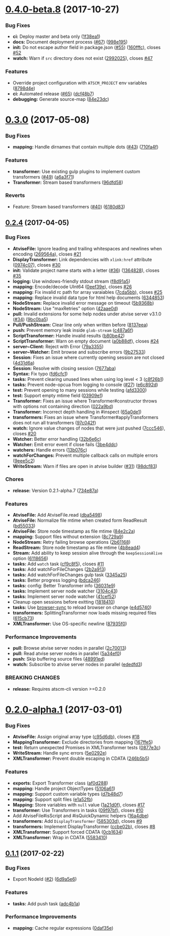 <a name="0.4.0-beta.8"></a>
# [0.4.0-beta.8](https://github.com/atSCM/atscm/compare/v0.3.0...v0.4.0-beta.8) (2017-10-27)


### Bug Fixes

* **ci:** Deploy master and beta only ([1f38ea1](https://github.com/atSCM/atscm/commit/1f38ea1))
* **docs:** Document deployment process ([#67](https://github.com/atSCM/atscm/issues/67)) ([998e195](https://github.com/atSCM/atscm/commit/998e195))
* **init:** Do not escape author field in package.json ([#55](https://github.com/atSCM/atscm/issues/55)) ([160fffc](https://github.com/atSCM/atscm/commit/160fffc)), closes [#52](https://github.com/atSCM/atscm/issues/52)
* **watch:** Warn if `src` directory does not exist ([2992025](https://github.com/atSCM/atscm/commit/2992025)), closes [#47](https://github.com/atSCM/atscm/issues/47)


### Features

* Override project configuration with `ATSCM_PROJECT` env variables ([8798d4e](https://github.com/atSCM/atscm/commit/8798d4e))
* **ci:** Automated release ([#65](https://github.com/atSCM/atscm/issues/65)) ([dcf48b7](https://github.com/atSCM/atscm/commit/dcf48b7))
* **debugging:** Generate source-map ([84e23dc](https://github.com/atSCM/atscm/commit/84e23dc))



<a name="0.3.0"></a>
# [0.3.0](https://github.com/atSCM/atscm/compare/v0.2.4...v0.3.0) (2017-05-08)


### Bug Fixes

* **mapping:** Handle dirnames that contain multiple dots ([#43](https://github.com/atSCM/atscm/issues/43)) ([710fa4f](https://github.com/atSCM/atscm/commit/710fa4f))


### Features

* **transformer:** Use existing gulp plugins to implement custom transformers ([#49](https://github.com/atSCM/atscm/issues/49)) ([a6a3f71](https://github.com/atSCM/atscm/commit/a6a3f71))
* **Transformer:** Stream based transformers ([96dfd58](https://github.com/atSCM/atscm/commit/96dfd58))


### Reverts

* Feature: Stream based transformers ([#40](https://github.com/atSCM/atscm/issues/40)) ([6180d83](https://github.com/atSCM/atscm/commit/6180d83))



<a name="0.2.4"></a>
## [0.2.4](https://github.com/atSCM/atscm/compare/0.2.0-alpha.1...v0.2.4) (2017-04-05)


### Bug Fixes

* **AtviseFile:** Ignore leading and trailing whitespaces and newlines when encoding ([269564a](https://github.com/atSCM/atscm/commit/269564a)), closes [#21](https://github.com/atSCM/atscm/issues/21)
* **DisplayTransformer:** Link dependencies with `xlink:href` attribute ([0974c07](https://github.com/atSCM/atscm/commit/0974c07)), closes [#30](https://github.com/atSCM/atscm/issues/30)
* **init:** Validate project name starts with a letter ([#36](https://github.com/atSCM/atscm/issues/36)) ([1364828](https://github.com/atSCM/atscm/commit/1364828)), closes [#35](https://github.com/atSCM/atscm/issues/35)
* **logging:** Use windows-friendly stdout stream ([f8d91a5](https://github.com/atSCM/atscm/commit/f8d91a5))
* **mapping:** Encode/decode UInt64 ([0eef39e](https://github.com/atSCM/atscm/commit/0eef39e)), closes [#26](https://github.com/atSCM/atscm/issues/26)
* **mapping:** Fix invalid rc path for array varaiables ([7cda5bb](https://github.com/atSCM/atscm/commit/7cda5bb)), closes [#25](https://github.com/atSCM/atscm/issues/25)
* **mapping:** Replace invalid data type for html help documents ([6344853](https://github.com/atSCM/atscm/commit/6344853))
* **NodeStream:** Replace invalid error message on timeout ([5b9368b](https://github.com/atSCM/atscm/commit/5b9368b))
* **NodeStream:** Use "maxRetries" option ([42aae0d](https://github.com/atSCM/atscm/commit/42aae0d))
* **pull:** Invalid extensions for some help nodes under atvise server v3.1.0 ([#34](https://github.com/atSCM/atscm/issues/34)) ([9bc0ba5](https://github.com/atSCM/atscm/commit/9bc0ba5))
* **Pull/PushStream:** Clear line only when written before ([8137eea](https://github.com/atSCM/atscm/commit/8137eea))
* **push:** Prevent memory leak inside `glob-stream` ([c487a6f](https://github.com/atSCM/atscm/commit/c487a6f))
* **ScriptTransformer:** Handle invalid results ([b80be42](https://github.com/atSCM/atscm/commit/b80be42))
* **ScriptTransformer:** Warn on empty document ([a0b88df](https://github.com/atSCM/atscm/commit/a0b88df)), closes [#24](https://github.com/atSCM/atscm/issues/24)
* **server~Client:** Reject with Error ([79a3355](https://github.com/atSCM/atscm/commit/79a3355))
* **server~Watcher:** Emit browse and subscribe errors ([9b27533](https://github.com/atSCM/atscm/commit/9b27533))
* **Session:** Fixes an issue where currently opening session are not closed ([4d31d6a](https://github.com/atSCM/atscm/commit/4d31d6a))
* **Session:** Resolve with closing session ([7677aba](https://github.com/atSCM/atscm/commit/7677aba))
* **Syntax:** Fix typo ([fd6cfc1](https://github.com/atSCM/atscm/commit/fd6cfc1))
* **tasks:** Prevent clearing unused lines when using log level < 3 ([c8f26b1](https://github.com/atSCM/atscm/commit/c8f26b1))
* **tasks:** Prevent node-opcua from logging to console ([#27](https://github.com/atSCM/atscm/issues/27)) ([e6c892d](https://github.com/atSCM/atscm/commit/e6c892d))
* **test:** Prevent opening to many sessions while testing ([afd3300](https://github.com/atSCM/atscm/commit/afd3300))
* **test:** Support empty mtime field ([03909e1](https://github.com/atSCM/atscm/commit/03909e1))
* **Transformer:** Fixes an issue where Transformer#constructor throws with options not containing direction ([022a9bd](https://github.com/atSCM/atscm/commit/022a9bd))
* **Transformer:** Incorrect depth handling in #inspect ([65a0de1](https://github.com/atSCM/atscm/commit/65a0de1))
* **transformers:** Fixes an issue where Transformer#applyTransformers does not run all transformers ([97c042f](https://github.com/atSCM/atscm/commit/97c042f))
* **watch:** Ignore value changes of nodes that were just pushed ([7ccc546](https://github.com/atSCM/atscm/commit/7ccc546)), closes [#20](https://github.com/atSCM/atscm/issues/20)
* **Watcher:** Better error handling ([32b6e6c](https://github.com/atSCM/atscm/commit/32b6e6c))
* **Watcher:** Emit error event if close fails ([3be4ddc](https://github.com/atSCM/atscm/commit/3be4ddc))
* **watchers:** Handle errors ([13b076c](https://github.com/atSCM/atscm/commit/13b076c))
* **watchForChanges:** Prevent multiple callback calls on multiple errors ([9eee5c2](https://github.com/atSCM/atscm/commit/9eee5c2))
* **WriteStream:** Warn if files are open in atvise builder ([#31](https://github.com/atSCM/atscm/issues/31)) ([98dcf83](https://github.com/atSCM/atscm/commit/98dcf83))


### Chores

* **release:** Version 0.2.1-alpha.7 ([734e87a](https://github.com/atSCM/atscm/commit/734e87a))


### Features

* **AtviseFile:** Add AtviseFile.read ([dba5498](https://github.com/atSCM/atscm/commit/dba5498))
* **AtviseFile:** Normalize file mtime when created form ReadResult ([bd55033](https://github.com/atSCM/atscm/commit/bd55033))
* **AtviseFile:** Store node timestamp as file mtime ([84e2c2a](https://github.com/atSCM/atscm/commit/84e2c2a))
* **mapping:** Support files without extension ([8c729a9](https://github.com/atSCM/atscm/commit/8c729a9))
* **NodeStream:** Retry failing browse operations ([2b61168](https://github.com/atSCM/atscm/commit/2b61168))
* **ReadStream:** Store node timestamp as file mtime ([4b8ead4](https://github.com/atSCM/atscm/commit/4b8ead4))
* **Stream:** Add ability to keep session alive through the `keepSessionAlive` option ([6118656](https://github.com/atSCM/atscm/commit/6118656))
* **tasks:** Add `watch` task ([cf9c8f5](https://github.com/atSCM/atscm/commit/cf9c8f5)), closes [#11](https://github.com/atSCM/atscm/issues/11)
* **tasks:** Add watchForFileChanges ([2b2a913](https://github.com/atSCM/atscm/commit/2b2a913))
* **tasks:** Add watchForFileChanges gulp task ([3345a25](https://github.com/atSCM/atscm/commit/3345a25))
* **tasks:** Better progress logging ([bdca246](https://github.com/atSCM/atscm/commit/bdca246))
* **tasks:** config: Better Transformer info ([36031e9](https://github.com/atSCM/atscm/commit/36031e9))
* **tasks:** Implement server node watcher ([3104c43](https://github.com/atSCM/atscm/commit/3104c43))
* **tasks:** Implement server node watcher ([41cef52](https://github.com/atSCM/atscm/commit/41cef52))
* Cleanup open sessions before exitting ([1818410](https://github.com/atSCM/atscm/commit/1818410))
* **tasks:** Use [browser-sync](https://www.browsersync.io) to reload browser on change ([e4d5740](https://github.com/atSCM/atscm/commit/e4d5740))
* **transformers:** SplittingTransformer now loads missing required files ([615cb73](https://github.com/atSCM/atscm/commit/615cb73))
* **XMLTransformer:** Use OS-specific newline ([87935f0](https://github.com/atSCM/atscm/commit/87935f0))


### Performance Improvements

* **pull:** Browse atvise server nodes in parallel ([2c70013](https://github.com/atSCM/atscm/commit/2c70013))
* **pull:** Read atvise server nodes in parallel ([5a34ef0](https://github.com/atSCM/atscm/commit/5a34ef0))
* **push:** Skip buffering source files ([48991ed](https://github.com/atSCM/atscm/commit/48991ed))
* **watch:** Subscribe to atvise server nodes in parallel ([ededfd3](https://github.com/atSCM/atscm/commit/ededfd3))


### BREAKING CHANGES

* **release:** Requires atscm-cli version >=0.2.0



<a name="0.2.0-alpha.1"></a>
# [0.2.0-alpha.1](https://github.com/atSCM/atscm/compare/0.1.1...0.2.0-alpha.1) (2017-03-01)


### Bug Fixes

* **AtviseFile:** Assign original array type ([c95d6db](https://github.com/atSCM/atscm/commit/c95d6db)), closes [#18](https://github.com/atSCM/atscm/issues/18)
* **MappingTransformer:** Exclude directories from mapping ([167ffe5](https://github.com/atSCM/atscm/commit/167ffe5))
* **test:** Return unexpected Promises in XMLTransformer tests ([0877e3c](https://github.com/atSCM/atscm/commit/0877e3c))
* **WriteStream:** Handle sync errors ([5e0292e](https://github.com/atSCM/atscm/commit/5e0292e))
* **XMLTransformer:** Prevent double escaping in CDATA ([246b5b5](https://github.com/atSCM/atscm/commit/246b5b5))


### Features

* **exports:** Export Transformer class ([af0d288](https://github.com/atSCM/atscm/commit/af0d288))
* **mapping:** Handle project ObjectTypes ([5106a61](https://github.com/atSCM/atscm/commit/5106a61))
* **mapping:** Support custom variable types ([d7b48d7](https://github.com/atSCM/atscm/commit/d7b48d7))
* **mapping:** Support split files ([e1a52fb](https://github.com/atSCM/atscm/commit/e1a52fb))
* **Mapping:** Store variables with `null` value ([1a21d0f](https://github.com/atSCM/atscm/commit/1a21d0f)), closes [#17](https://github.com/atSCM/atscm/issues/17)
* **transformer:** Use Transformers in tasks ([09f97bf](https://github.com/atSCM/atscm/commit/09f97bf)), closes [#10](https://github.com/atSCM/atscm/issues/10)
* Add AtviseFile#isScript and #isQuickDynamic helpers ([16a4dbe](https://github.com/atSCM/atscm/commit/16a4dbe))
* **transformers:** Add `DisplayTransformer` ([585303d](https://github.com/atSCM/atscm/commit/585303d)), closes [#9](https://github.com/atSCM/atscm/issues/9)
* **transformers:** Implement DisplayTransformer ([ccbe02b](https://github.com/atSCM/atscm/commit/ccbe02b)), closes [#8](https://github.com/atSCM/atscm/issues/8)
* **XMLTransformer:** Support forced CDATA ([0cb1634](https://github.com/atSCM/atscm/commit/0cb1634))
* **XMLTransformer:** Wrap in CDATA ([5583410](https://github.com/atSCM/atscm/commit/5583410))



<a name="0.1.1"></a>
## [0.1.1](https://github.com/atSCM/atscm/compare/6d9a5e6...0.1.1) (2017-02-22)


### Bug Fixes

* Export NodeId ([#2](https://github.com/atSCM/atscm/issues/2)) ([6d9a5e6](https://github.com/atSCM/atscm/commit/6d9a5e6))


### Features

* **tasks:** Add push task ([adc4b1a](https://github.com/atSCM/atscm/commit/adc4b1a))


### Performance Improvements

* **mapping:** Cache regular expressions ([0daf35e](https://github.com/atSCM/atscm/commit/0daf35e))



